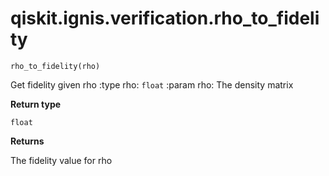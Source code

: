 # qiskit.ignis.verification.rho\_to\_fidelity



`rho_to_fidelity(rho)`

Get fidelity given rho :type rho: `float` :param rho: The density matrix

**Return type**

`float`

**Returns**

The fidelity value for rho
